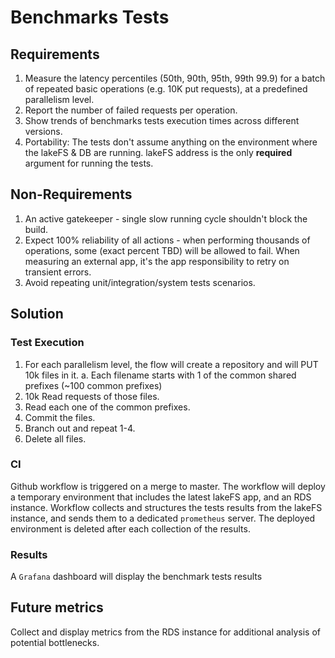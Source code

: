# Benchmarks Tests

## Requirements
1. Measure the latency percentiles (50th, 90th, 95th, 99th 99.9) for a batch of repeated basic operations (e.g. 10K put requests),
   at a predefined parallelism level.
2. Report the number of failed requests per operation.
3. Show trends of benchmarks tests execution times across different versions.
4. Portability: The tests don't assume anything on the environment where the lakeFS & DB are running.
   lakeFS address is the only **required** argument for running the tests.

## Non-Requirements
1. An active gatekeeper - single slow running cycle shouldn't block the build.
2. Expect 100% reliability of all actions - when performing thousands of operations,
   some (exact percent TBD) will be allowed to fail. When measuring an external app,
   it's the app responsibility to retry on transient errors.
3. Avoid repeating unit/integration/system tests scenarios.
  
## Solution
### Test Execution
1. For each parallelism level, the flow will create a repository and will PUT 10k files in it.
    a. Each filename starts with 1 of the common shared prefixes (~100 common prefixes) 
2. 10k Read requests of those files.
3. Read each one of the common prefixes.
4. Commit the files.
5. Branch out and repeat 1-4.
6. Delete all files.

### CI
Github workflow is triggered on a merge to master.
The workflow will deploy a temporary environment that includes the latest lakeFS app, and an RDS instance.
Workflow collects and structures the tests results from the lakeFS instance, 
and sends them to a dedicated `prometheus` server.
The deployed environment is deleted after each collection of the results. 

### Results
A `Grafana` dashboard will display the benchmark tests results

## Future metrics
Collect and display metrics from the RDS instance for additional analysis of potential bottlenecks. 